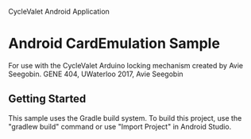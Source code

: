 CycleValet Android Application

Android CardEmulation Sample
===================================
For use with the CycleValet Arduino locking mechanism created by Avie Seegobin.
GENE 404, UWaterloo 2017, Avie Seegobin


Getting Started
---------------

This sample uses the Gradle build system. To build this project, use the
"gradlew build" command or use "Import Project" in Android Studio.

